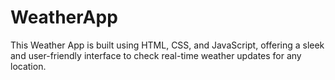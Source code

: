 # WeatherApp
This Weather App is built using HTML, CSS, and JavaScript, offering a sleek and user-friendly interface to check real-time weather updates for any location.
